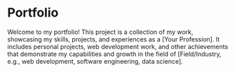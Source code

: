 # Portfolio
Welcome to my portfolio! This project is a collection of my work, showcasing my skills, projects, and experiences as a [Your Profession]. It includes personal projects, web development work, and other achievements that demonstrate my capabilities and growth in the field of [Field/Industry, e.g., web development, software engineering, data science].

